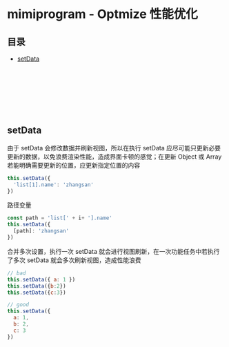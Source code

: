 # mimiprogram - Optmize 性能优化

## 目录
- [setData](#setData)


<br><br><br><br><br><br>

## setData

由于 setData 会修改数据并刷新视图，所以在执行 setData 应尽可能只更新必要更新的数据，以免浪费渲染性能，造成界面卡顿的感觉；在更新 Object 或 Array 若能明确需要更新的位置，应更新指定位置的内容

```js
this.setData({
  'list[1].name': 'zhangsan'
})
```

路径变量

```js
const path = 'list[' + i+ '].name'
this.setData({
  [path]: 'zhangsan'
})
```

合并多次设置，执行一次 setData 就会进行视图刷新，在一次功能任务中若执行了多次 setData 就会多次刷新视图，造成性能浪费

```js
// bad
this.setData({ a: 1 })
this.setData({b:2})
this.setData({c:3})

// good
this.setData({
  a: 1,
  b: 2,
  c: 3
})
```
